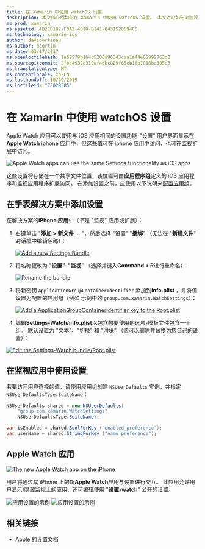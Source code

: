 ```yaml
---
title: 在 Xamarin 中使用 watchOS 设置
description: 本文档介绍如何在 Xamarin 中使用 watchOS 设置。 本文讨论如何向监视应用解决方案添加设置、如何在应用中使用这些设置以及 iPhone 上的 Apple Watch 应用。
ms.prod: xamarin
ms.assetid: 4B2EB192-F0A2-4010-B141-0431520594C0
ms.technology: xamarin-ios
author: davidortinau
ms.author: daortin
ms.date: 03/17/2017
ms.openlocfilehash: 1a59979b164c5200a96343caa1a44e05992763d0
ms.sourcegitcommit: 2fbe4932a319af4ebc829f65eb1fb1816ba305d3
ms.translationtype: MT
ms.contentlocale: zh-CN
ms.lasthandoff: 10/29/2019
ms.locfileid: "73028385"
---
```

# <a name="working-with-watchos-settings-in-xamarin"></a>在 Xamarin 中使用 watchOS 设置

Apple Watch 应用可以使用与 iOS 应用相同的设置功能-"设置" 用户界面显示在**Apple Watch** iphone 应用中，但这些值可在 iphone 应用中访问，也可在监视扩展中访问。

![](settings-images/intro.png "Apple Watch apps can use the same Settings functionality as iOS apps")

这些设置将存储在一个共享文件位置，该位置可由**应用程序组**定义的 iOS 应用程序和监视应用程序扩展访问。 在添加设置之前，应使用以下说明来[配置应用组](~/ios/watchos/app-fundamentals/app-groups.md)。

## <a name="add-settings-in-a-watch-solution"></a>在手表解决方案中添加设置

在解决方案的**iPhone 应用**中（*不*是 "监视" 应用或扩展）：

1. 右键单击 "**添加 > 新文件 ...** "，然后选择 "设置" "**捆绑**" （无法在 "**新建文件**" 对话框中编辑名称）：

   [![](settings-images/settings-add-sml.png "Add a new Settings Bundle")](settings-images/settings-add.png#lightbox)

2. 将名称更改为 "**设置"-"监视**" （选择并键入**Command + R**进行重命名）：

   ![](settings-images/settings-rename.png "Rename the bundle")

3. 将新密钥 `ApplicationGroupContainerIdentifier` 添加到**info.plist** ，并将值设置为配置的应用组（例如 示例中的 `group.com.xamarin.WatchSettings`）：

   [![](settings-images/settings-appgroup-sml.png "Add a ApplicationGroupContainerIdentifier key to the Root.plist")](settings-images/settings-appgroup.png#lightbox)

4. 编辑**Settings-Watch/info.plist**以包含想要使用的选项-模板文件包含一个组。
  默认设置为 "文本"、"切换" 和 "滑块" （您可以删除并替换为您自己的设置）：

  [![](settings-images/rootplist-sml.png "Edit the Settings-Watch.bundle/Root.plist")](settings-images/rootplist.png#lightbox)

## <a name="use-settings-in-the-watch-app"></a>在监视应用中使用设置

若要访问用户选择的值，请使用应用组创建 `NSUserDefaults` 实例，并指定 `NSUserDefaultsType.SuiteName`：

```csharp
NSUserDefaults shared = new NSUserDefaults(
    "group.com.xamarin.WatchSettings",
    NSUserDefaultsType.SuiteName);

var isEnabled = shared.BoolForKey ("enabled_preference");
var userName = shared.StringForKey ("name_preference");
```

## <a name="apple-watch-app"></a>Apple Watch 应用

[![](settings-images/settings-app-sml.png "The new Apple Watch app on the iPhone")](settings-images/settings-app.png#lightbox)

用户将通过其 iPhone 上的新**Apple Watch**应用与设置进行交互。 此应用允许用户显示/隐藏监视上的应用，还可编辑使用 "**设置-watch**" 公开的设置。

![](settings-images/applewatch-1.png "应用设置的示例") ![](settings-images/applewatch-2.png "应用设置的示例")

## <a name="related-links"></a>相关链接

- [Apple 的设置文档](https://developer.apple.com/library/prerelease/ios/documentation/General/Conceptual/WatchKitProgrammingGuide/Settings.html#//apple_ref/doc/uid/TP40014969-CH22-SW1)
